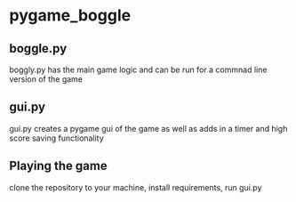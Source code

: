 # pygame_boggle
## boggle.py
boggly.py has the main game logic and can be run for a commnad line version of the game

## gui.py
gui.py creates a pygame gui of the game as well as adds in a timer and high score saving functionality

## Playing the game
clone the repository to your machine, install requirements, run gui.py
